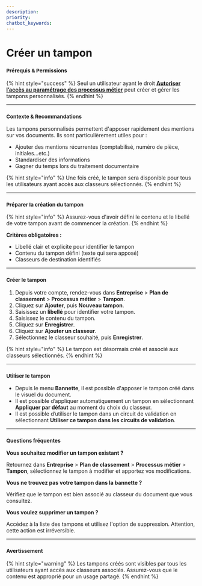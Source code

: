 ```yaml
---
description: 
priority: 
chatbot_keywords: 
---
```


# Créer un tampon

### <sup>**Prérequis & Permissions**</sup>

{% hint style="success" %}
Seul un utilisateur ayant le droit [**Autoriser l’accès au paramétrage des processus métier**](../../administration/detail-des-droits.md) peut créer et gérer les tampons personnalisés.
{% endhint %}

***

### <sup>**Contexte & Recommandations**</sup>

Les tampons personnalisés permettent d'apposer rapidement des mentions sur vos documents. Ils sont particulièrement utiles pour :

* Ajouter des mentions récurrentes (comptabilisé, numéro de pièce, initiales…etc.)
* Standardiser des informations
* Gagner du temps lors du traitement documentaire

{% hint style="info" %}
Une fois créé, le tampon sera disponible pour tous les utilisateurs ayant accès aux classeurs sélectionnés.
{% endhint %}

***

### <sup>**Préparer la création du tampon**</sup>

{% hint style="info" %}
Assurez-vous d'avoir défini le contenu et le libellé de votre tampon avant de commencer la création.
{% endhint %}

**Critères obligatoires :**

* Libellé clair et explicite pour identifier le tampon
* Contenu du tampon défini (texte qui sera apposé)
* Classeurs de destination identifiés

***

### <sup>**Créer le tampon**</sup>

1. Depuis votre compte, rendez-vous dans **Entreprise** > **Plan de classement** > **Processus métier** > **Tampon**.
2. Cliquez sur **Ajouter**, puis **Nouveau tampon**.
3. Saisissez un **libellé** pour identifier votre tampon.
4. Saisissez le contenu du tampon.
5. Cliquez sur **Enregistrer**.
6. Cliquez sur **Ajouter un classeur**.
7. Sélectionnez le classeur souhaité, puis **Enregistrer**.

{% hint style="info" %}
Le tampon est désormais créé et associé aux classeurs sélectionnés.
{% endhint %}

***

### <sup>**Utiliser le tampon**</sup>

* Depuis le menu **Bannette**, il est possible d'apposer le tampon créé dans le visuel du document.
* Il est possible d’appliquer automatiquement un tampon en sélectionnant **Appliquer par défaut** au moment du choix du classeur.
* Il est possible d’utiliser le tampon dans un circuit de validation en sélectionnant **Utiliser ce tampon dans les circuits de validation**.

***

### <sup>**Questions fréquentes**</sup>

**Vous souhaitez modifier un tampon existant ?**

Retournez dans **Entreprise** > **Plan de classement** > **Processus métier** > **Tampon**, sélectionnez le tampon à modifier et apportez vos modifications.

**Vous ne trouvez pas votre tampon dans la bannette ?**

Vérifiez que le tampon est bien associé au classeur du document que vous consultez.

**Vous voulez supprimer un tampon ?**

Accédez à la liste des tampons et utilisez l'option de suppression. Attention, cette action est irréversible.

***

### <sup>**Avertissement**</sup>

{% hint style="warning" %}
Les tampons créés sont visibles par tous les utilisateurs ayant accès aux classeurs associés. Assurez-vous que le contenu est approprié pour un usage partagé.
{% endhint %}
